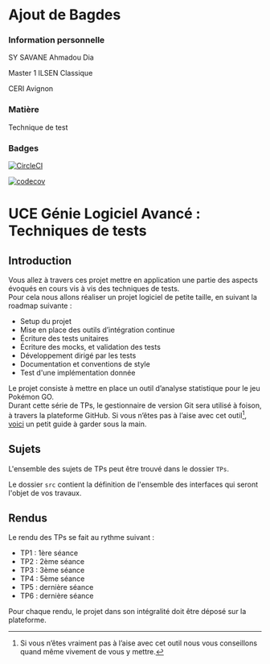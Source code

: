 # Ajout de Bagdes

### Information personnelle
SY SAVANE Ahmadou Dia

Master 1 ILSEN Classique

CERI Avignon

### Matière

Technique de test

### Badges

<!--[![CircleCI](https://circleci.com/gh/SYSAVANE73/ceri-m1-techniques-de-test.svg?style=svg&circle-token=15c59c33-632a-40d0-8a4f-ab6be7ddf9f6)](https://app.circleci.com/pipelines/github/SYSAVANE73/ceri-m1-techniques-de-test)-->

[![CircleCI](https://circleci.com/gh/SYSAVANE73/ceri-m1-techniques-de-test/tree/master.svg?style=svg)](https://circleci.com/gh/SYSAVANE73/ceri-m1-techniques-de-test/tree/master)


<!--[![Coverage Status](https://codecov.io/gh/SYSAVANE73/ceri-m1-techniques-de-test/badge.svg?branch=master)](https://coveralls.io/github/SYSVAANE73/ceri-m1-techniques-de-test?branch=master)-->

[![codecov](https://codecov.io/gh/SYSAVANE73/ceri-m1-techniques-de-test/branch/master/graph/badge.svg?token=W2A575BX62)](https://codecov.io/gh/SYSAVANE73/ceri-m1-techniques-de-test)



# UCE Génie Logiciel Avancé : Techniques de tests

## Introduction

Vous allez à travers ces projet mettre en application une partie des aspects évoqués en cours vis à vis des techniques de tests.  
Pour cela nous allons réaliser un projet logiciel de petite taille, en suivant la roadmap suivante : 
- Setup du projet
- Mise en place des outils d’intégration continue
- Écriture des tests unitaires
- Écriture des mocks, et validation des tests
- Développement dirigé par les tests
- Documentation et conventions de style
- Test d'une implémentation donnée

Le projet consiste à mettre en place un outil d’analyse statistique pour le jeu Pokémon GO.  
Durant cette série de TPs, le gestionnaire de version Git sera utilisé à foison, à travers la plateforme GitHub. Si vous n’êtes pas à l’aise avec cet outil[^1], [voici](http://rogerdudler.github.io/git-guide/) un petit guide à garder sous la main.

## Sujets

L'ensemble des sujets de TPs peut être trouvé dans le dossier `TPs`.

Le dossier `src` contient la définition de l'ensemble des interfaces qui seront l'objet de vos travaux.

## Rendus

Le rendu des TPs se fait au rythme suivant :

- TP1 : 1ère séance
- TP2 : 2ème séance
- TP3 : 3ème séance
- TP4 : 5ème séance
- TP5 : dernière séance
- TP6 : dernière séance

Pour chaque rendu, le projet dans son intégralité doit être déposé sur la plateforme.

[^1]: Si vous n’êtes vraiment pas à l’aise avec cet outil nous vous conseillons quand même vivement de vous y mettre.
